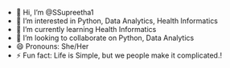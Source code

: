 - 👋 Hi, I’m @SSupreetha1
- 👀 I’m interested in Python, Data Analytics, Health Informatics
- 🌱 I’m currently learning Health Informatics
- 💞️ I’m looking to collaborate on Python, Data Analytics
- 😄 Pronouns: She/Her
- ⚡ Fun fact: Life is Simple, but we people make it complicated.!

<!---
SSupreetha1/SSupreetha1 is a ✨ special ✨ repository because its `README.md` (this file) appears on your GitHub profile.
You can click the Preview link to take a look at your changes.
--->
